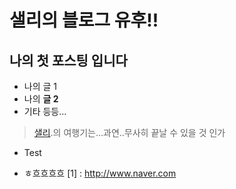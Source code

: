 # 샐리의 블로그 유후!!
## 나의 첫 포스팅 입니다
* 나의 글 1
* 나의 **글 2**
* 기타 등등...
> [샐리](http://www.naver.com).의 여행기는...과연..무사히 끝날 수 있을 것 인가
* Test
- ㅎ흐흐흐흐
[1] : http://www.naver.com